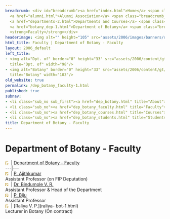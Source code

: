 ```yaml
---
breadcrumb: <div id="breadcrumb"><a href="index.html">Home</a> <span class="breadcrumb_spacer">&gt;</span>
  <a href="alumni.html">Alumni Association</a> <span class="breadcrumb_spacer">&gt;</span>
  <a href="departments-2.html">Departments and Courses</a> <span class="breadcrumb_spacer">&gt;</span>
  <a href="botany_dep-1.html">Department of Botany</a> <span class="breadcrumb_spacer">&gt;</span>
  <strong>Faculty</strong></div>
headerimage: <img alt="" height="105" src="assets/2006/images/banners/departments.jpg" width="472"/>
html_title: Faculty | Department of Botany - Faculty
layout: 2006_default
left_title:
- <img alt="Dpt. of" border="0" height="33" src="assets/2006/content/gt/fcb6421c7c62628408190d4ca84029e5.png"
  title="Dpt. of" width="98"/>
- <img alt="Botany" border="0" height="33" src="assets/2006/content/gt/5e27a06476458eedd01db97afdec71f6.png"
  title="Botany" width="103"/>
old_website: true
permalink: /dep_botany_faculty-1.html
published: true
subnav:
- <li class="sub_no sub_first"><a href="dep_botany.html" title="About">About</a></li>
- <li class="sub_no"><a href="dep_botany_faculty.html" title="Faculty">Faculty</a></li>
- <li class="sub_no"><a href="dep_botany_courses.html" title="Courses">Courses</a></li>
- <li class="sub_no"><a href="dep_botany_students.html" title="Students">Students</a></li>
title: Department of Botany - Faculty
---
```


# Department of Botany - Faculty

![](assets/2006/img/article/intlink_1.gif)![](assets/2006/img/leer.gif) | [Department of Botany -
Faculty](department-of-botany-faculty-1.html)  
---|---  
![](assets/2006/img/article/intlink_1.gif)![](assets/2006/img/leer.gif) | [P.
Ajithkumar](ajkumar-1.html)  
Assistant Professor (on FIP Deputation)  
![](assets/2006/img/article/intlink_1.gif)![](assets/2006/img/leer.gif) | [Dr. Bindumole V.
R.](bindu-1.html)  
Assistant Professor & Head of the Department  
![](assets/2006/img/article/intlink_1.gif)![](assets/2006/img/leer.gif) | [P. Biju](biju-1.html)  
Assistant Professor  
![](assets/2006/img/article/intlink_1.gif)![](assets/2006/img/leer.gif) | [Raliya V. P.](raliya-
bot-1.html)  
Lecturer in Botany (On contract)